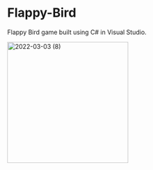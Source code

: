 # Flappy-Bird
Flappy Bird game built using C# in Visual Studio.


<img width="278" alt="2022-03-03 (8)" src="https://user-images.githubusercontent.com/99344776/156569559-149674da-725c-4499-ba66-5b003cef0086.png">
